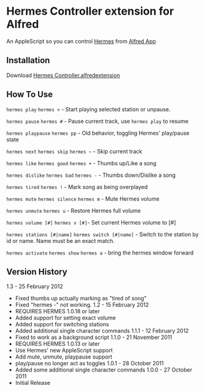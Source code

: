Hermes Controller extension for Alfred
======================================
An AppleScript so you can control [Hermes](http://alexcrichton.com/hermes/) from [Alfred App](http://www.alfredapp.com)

Installation
------------
Download [Hermes Controller.alfredextension](http://tresni.github.com/HermesController.alfredextension)

How To Use
----------
`hermes play`
`hermes >` - Start playing selected station or unpause.

`hermes pause`
`hermes #` - Pause current track, use `hermes play` to resume

`hermes playpause`
`hermes pp` - Old behavior, toggling Hermes' play/pause state

`hermes next`
`hermes skip`
`hermes ~`  - Skip current track

`hermes like`
`hermes good`
`hermes +` - Thumbs up/Like a song

`hermes dislike`
`hermes bad`
`hermes -` - Thumbs down/Dislike a song

`hermes tired`
`hermes !` - Mark song as being overplayed

`hermes mute`
`hermes silence`
`hermes m` - Mute Hermes volume

`hermes unmute`
`hermes u` - Restore Hermes full volume

`hermes volume [#]`
`hermes v [#]`- Set current Hermes volume to [#]

`hermes stations [#|name]`
`hermes switch [#|name]` - Switch to the station by id or name.  Name must be an exact match.

`hermes activate`
`hermes show`
`hermes a` - bring the hermes window forward

Version History
---------------
1.3 - 25 February 2012
 - Fixed thumbs up actually marking as "tired of song"
 - Fixed "hermes -" not working.
1.2 - 15 February 2012
 - REQUIRES HERMES 1.0.18 or later
 - Added support for setting exact volume
 - Added support for switching stations
 - Added additional single character commands
1.1.1 - 12 February 2012
 - Fixed to work as a background script
1.1.0 - 21 November 2011
 - REQUIRES HERMES 1.0.13 or later
 - Use Hermes' new AppleScript support
 - Add mute, unmute, playpause support
 - play/pause no longer act as toggles
1.0.1 - 28 October 2011
 - Added some additional single character commands
1.0.0 - 27 October 2011
 - Initial Release
